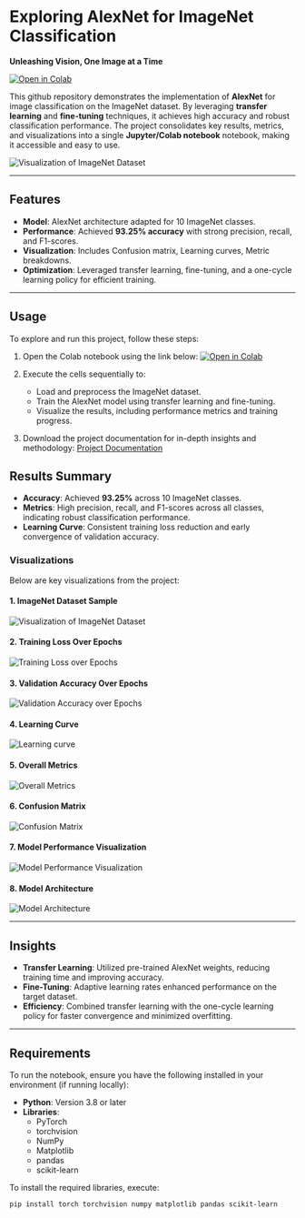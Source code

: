 # **Exploring AlexNet for ImageNet Classification**

**Unleashing Vision, One Image at a Time**

[![Open in Colab](https://colab.research.google.com/assets/colab-badge.svg)](https://colab.research.google.com/drive/1xxJVp0L6WoaWkKi4cW18-oTo3OCyEpPM?usp=sharing)

This github repository demonstrates the implementation of **AlexNet** for image classification on the ImageNet dataset. By leveraging **transfer learning** and **fine-tuning** techniques, it achieves high accuracy and robust classification performance. The project consolidates key results, metrics, and visualizations into a single **Jupyter/Colab notebook** notebook, making it accessible and easy to use.

![Visualization of ImageNet Dataset](https://github.com/user-attachments/assets/88c39846-cc0c-4e3f-bce5-cc2d04522de4)

---

## **Features**
- **Model**: AlexNet architecture adapted for 10 ImageNet classes.
- **Performance**: Achieved **93.25% accuracy** with strong precision, recall, and F1-scores.
- **Visualization**: Includes Confusion matrix, Learning curves, Metric breakdowns.
- **Optimization**: Leveraged transfer learning, fine-tuning, and a one-cycle learning policy for efficient training.

---

## **Usage**

To explore and run this project, follow these steps:

1. Open the Colab notebook using the link below:
[![Open in Colab](https://colab.research.google.com/assets/colab-badge.svg)](https://colab.research.google.com/drive/1xxJVp0L6WoaWkKi4cW18-oTo3OCyEpPM?usp=sharing)

3. Execute the cells sequentially to:
   - Load and preprocess the ImageNet dataset.
   - Train the AlexNet model using transfer learning and fine-tuning.
   - Visualize the results, including performance metrics and training progress.

4. Download the project documentation for in-depth insights and methodology:
[Project Documentation](https://drive.google.com/file/d/1CEXEDjnSd4ZIbAAucRzi2b82pgHqU06a/view?usp=drive_link)


## **Results Summary**

- **Accuracy**: Achieved **93.25%** across 10 ImageNet classes.
- **Metrics**: High precision, recall, and F1-scores across all classes, indicating robust classification performance.
- **Learning Curve**: Consistent training loss reduction and early convergence of validation accuracy.

### **Visualizations**

Below are key visualizations from the project:

#### **1. ImageNet Dataset Sample**
![Visualization of ImageNet Dataset](https://github.com/user-attachments/assets/297bba05-9318-47f8-a5bd-8d569f8726bd)

#### **2. Training Loss Over Epochs**
![Training Loss over Epochs](https://github.com/user-attachments/assets/11fd12b8-f036-4e78-9c29-51f02e58a3bf)

#### **3. Validation Accuracy Over Epochs**
![Validation Accuracy over Epochs](https://github.com/user-attachments/assets/fd2e8153-76d5-4ad2-8718-3ba021e223d1)

#### **4. Learning Curve**
![Learning curve](https://github.com/user-attachments/assets/9664a5c2-61d9-466e-96ed-852d385959e2)

#### **5. Overall Metrics**
![Overall Metrics](https://github.com/user-attachments/assets/f433620b-22f2-4f3c-85a7-001bfebd10b7)

#### **6. Confusion Matrix**
![Confusion Matrix](https://github.com/user-attachments/assets/1babbaa5-23df-4b51-b556-5a780fcfe700)

#### **7. Model Performance Visualization**
![Model Performance Visualization](https://github.com/user-attachments/assets/ae7ce1c7-0eb9-4b53-a67e-5a9497ce2ba7)

#### **8. Model Architecture**
![Model Architecture](https://github.com/user-attachments/assets/3891925a-f20b-4787-8740-c76ae6d9637c)

---

## **Insights**

- **Transfer Learning**: Utilized pre-trained AlexNet weights, reducing training time and improving accuracy.
- **Fine-Tuning**: Adaptive learning rates enhanced performance on the target dataset.
- **Efficiency**: Combined transfer learning with the one-cycle learning policy for faster convergence and minimized overfitting.

---

## **Requirements**

To run the notebook, ensure you have the following installed in your environment (if running locally):
- **Python**: Version 3.8 or later
- **Libraries**: 
  - PyTorch
  - torchvision
  - NumPy
  - Matplotlib
  - pandas
  - scikit-learn

To install the required libraries, execute:
```bash
pip install torch torchvision numpy matplotlib pandas scikit-learn
